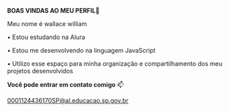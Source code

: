 **BOAS VINDAS AO MEU PERFIL**💙

Meu nome é wallace william

  • Estou estudando na Alura 
  
  • Estou me desenvolvendo na linguagem JavaScript 
  
  • Utilizo esse espaço para minha organização e compartilhamento dos meu projetos desenvolvidos

**Você pode entrar em contato comigo** 📫

0001124436170SP@al.educacao.sp.gov.br




